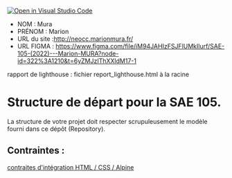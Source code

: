 [![Open in Visual Studio Code](https://classroom.github.com/assets/open-in-vscode-c66648af7eb3fe8bc4f294546bfd86ef473780cde1dea487d3c4ff354943c9ae.svg)](https://classroom.github.com/online_ide?assignment_repo_id=9701576&assignment_repo_type=AssignmentRepo)
- NOM : Mura
- PRÉNOM : Marion
- URL du site :http://neocc.marionmura.fr/ 
- URL FIGMA : https://www.figma.com/file/iM94JAHIzFSJFlUMkIlurf/SAE-105-(2022)---Marion-MURA?node-id=322%3A1210&t=6yZMJzIThXXldM17-1

rapport de lighthouse : fichier report_lighthouse.html à la racine

# Structure de départ pour la SAE 105.

La structure de votre projet doit respecter scrupuleusement le modèle fourni dans ce dépôt (Repository).

## Contraintes :
[contraites d'intégration HTML / CSS / Alpine](https://moodle.univ-fcomte.fr/mod/page/view.php?id=645799)
